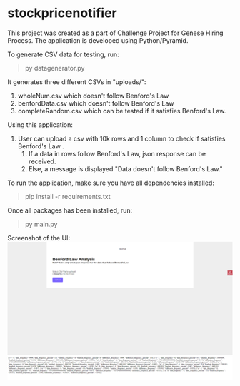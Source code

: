 # stockpricenotifier
This project was created as a part of Challenge Project for Genese Hiring Process. The application is developed using Python/Pyramid. 

To generate CSV data for testing, run:
> py datagenerator.py

It generates three different CSVs in "uploads/":
1. wholeNum.csv which doesn't follow Benford's Law
2. benfordData.csv which doesn't follow Benford's Law
3. completeRandom.csv which can be tested if it satisfies Benford's Law.

Using this application:
1. User can upload a csv with 10k rows and 1 column to check if satisfies Benford's Law .
    1. If a data in rows follow Benford's Law, json response can be received.
    2. Else, a message is displayed "Data doesn't follow Benford's Law."

To run the application, make sure you have all dependencies installed:
> pip install -r requirements.txt

Once all packages has been installed, run:
> py main.py

Screenshot of the UI:
![Alt Text](img/home.PNG)
![Alt Text](img/json.PNG)